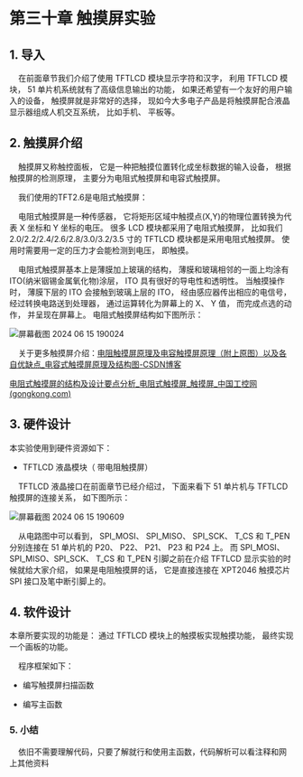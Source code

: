 # 第三十章 触摸屏实验

## 1. 导入

    在前面章节我们介绍了使用 TFTLCD 模块显示字符和汉字， 利用 TFTLCD 模块， 51 单片机系统就有了高级信息输出的功能， 如果还希望有一个友好的用户输入的设备， 触摸屏就是非常好的选择， 现如今大多电子产品是将触摸屏配合液晶显示器组成人机交互系统， 比如手机、 平板等。 

## 2. 触摸屏介绍

    触摸屏又称触控面板， 它是一种把触摸位置转化成坐标数据的输入设备， 根据触摸屏的检测原理， 主要分为电阻式触摸屏和电容式触摸屏。

    我们使用的TFT2.6是电阻式触摸屏：

    电阻式触摸屏是一种传感器， 它将矩形区域中触摸点(X,Y)的物理位置转换为代表 X 坐标和 Y 坐标的电压。 很多 LCD 模块都采用了电阻式触摸屏， 比如我们 2.0/2.2/2.4/2.6/2.8/3.0/3.2/3.5 寸的 TFTLCD 模块都是采用电阻式触摸屏。 使用时需要用一定的压力才会能检测到电压， 即触摸。

    电阻式触摸屏基本上是薄膜加上玻璃的结构， 薄膜和玻璃相邻的一面上均涂有 ITO(纳米铟锡金属氧化物)涂层， ITO 具有很好的导电性和透明性。 当触摸操作时， 薄膜下层的 ITO 会接触到玻璃上层的 ITO， 经由感应器传出相应的电信号， 经过转换电路送到处理器， 通过运算转化为屏幕上的 X、 Y 值， 而完成点选的动作， 并呈现在屏幕上。 电阻式触摸屏结构如下图所示：

![屏幕截图 2024 06 15 190024](https://img.picgo.net/2024/06/15/-2024-06-15-1900245ac963d3f42995ef.png)

    关于更多触摸屏介绍：[电阻触摸屏原理及电容触摸屏原理（附上原图）以及各自优缺点_电容式触摸屏原理及结构图-CSDN博客](https://blog.csdn.net/qq_38769551/article/details/102687915)

[电阻式触摸屏的结构及设计要点分析_电阻式触摸屏_触摸屏_中国工控网 (gongkong.com)](https://www.gongkong.com/article/201704/73366.html)

## 3. 硬件设计

本实验使用到硬件资源如下：

- TFTLCD 液晶模块（ 带电阻触摸屏）

    TFTLCD 液晶接口在前面章节已经介绍过， 下面来看下 51 单片机与 TFTLCD触摸屏的连接关系， 如下图所示：

![屏幕截图 2024 06 15 190609](https://img.picgo.net/2024/06/15/-2024-06-15-19060917e2bfa4291d2c1c.png)

    从电路图中可以看到， SPI_MOSI、 SPI_MISO、 SPI_SCK、 T_CS 和 T_PEN 分别连接在 51 单片机的 P20、 P22、 P21、 P23 和 P24 上。 而 SPI_MOSI、 SPI_MISO、SPI_SCK、 T_CS 和 T_PEN 引脚之前在介绍 TFTLCD 显示实验的时候就给大家介绍， 如果是电阻触摸屏的话， 它是直接连接在 XPT2046 触摸芯片 SPI 接口及笔中断引脚上的。

## 4. 软件设计

本章所要实现的功能是： 通过 TFTLCD 模块上的触摸板实现触摸功能， 最终实现一个画板的功能。

    程序框架如下： 

- 编写触摸屏扫描函数

- 编写主函数

### 5. 小结

    依旧不需要理解代码，只要了解就行和使用主函数，代码解析可以看注释和网上其他资料
